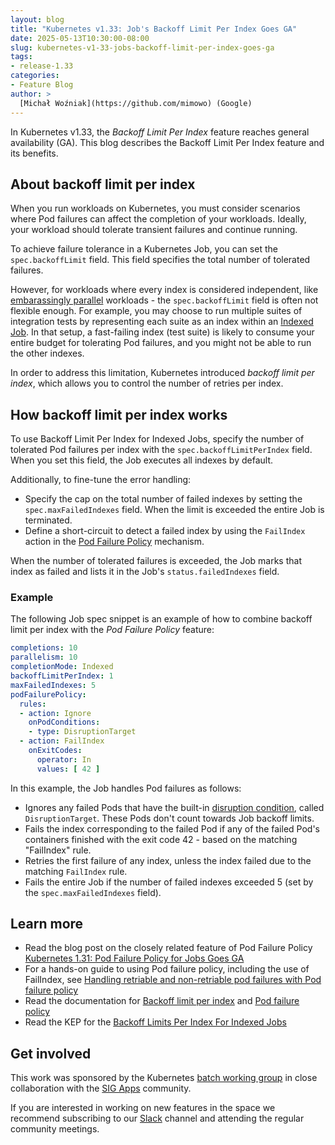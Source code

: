 ```yaml
---
layout: blog
title: "Kubernetes v1.33: Job's Backoff Limit Per Index Goes GA"
date: 2025-05-13T10:30:00-08:00
slug: kubernetes-v1-33-jobs-backoff-limit-per-index-goes-ga
tags:
- release-1.33
categories:
- Feature Blog
author: >
  [Michał Woźniak](https://github.com/mimowo) (Google)
---
```


In Kubernetes v1.33, the _Backoff Limit Per Index_ feature reaches general
availability (GA). This blog describes the Backoff Limit Per Index feature and
its benefits.

## About backoff limit per index

When you run workloads on Kubernetes, you must consider scenarios where Pod
failures can affect the completion of your workloads. Ideally, your workload
should tolerate transient failures and continue running.

To achieve failure tolerance in a Kubernetes Job, you can set the
`spec.backoffLimit` field. This field specifies the total number of tolerated
failures.

However, for workloads where every index is considered independent, like
[embarassingly parallel](https://en.wikipedia.org/wiki/Embarrassingly_parallel)
workloads - the `spec.backoffLimit` field is often not flexible enough.
For example, you may choose to run multiple suites of integration tests by
representing each suite as an index within an [Indexed Job](/docs/tasks/job/indexed-parallel-processing-static/).
In that setup, a fast-failing index  (test suite) is likely to consume your
entire budget for tolerating Pod failures, and you might not be able to run the
other indexes.

In order to address this limitation, Kubernetes introduced _backoff limit per index_,
which allows you to control the number of retries per index.

## How backoff limit per index works

To use Backoff Limit Per Index for Indexed Jobs, specify the number of tolerated
Pod failures per index with the `spec.backoffLimitPerIndex` field. When you set
this field, the Job executes all indexes by default.

Additionally, to fine-tune the error handling:
* Specify the cap on the total number of failed indexes by setting the
  `spec.maxFailedIndexes` field. When the limit is exceeded the entire Job is
  terminated.
* Define a short-circuit to detect a failed index by using the `FailIndex` action in the
  [Pod Failure Policy](/docs/concepts/workloads/controllers/job/#pod-failure-policy)
  mechanism.

When the number of tolerated failures is exceeded, the Job marks that index as
failed and lists it in the Job's `status.failedIndexes` field.

### Example

The following Job spec snippet is an example of how to combine backoff limit per
index with the _Pod Failure Policy_ feature:

```yaml
completions: 10
parallelism: 10
completionMode: Indexed
backoffLimitPerIndex: 1
maxFailedIndexes: 5
podFailurePolicy:
  rules:
  - action: Ignore
    onPodConditions:
    - type: DisruptionTarget
  - action: FailIndex
    onExitCodes:
      operator: In
      values: [ 42 ]
```

In this example, the Job handles Pod failures as follows:

- Ignores any failed Pods that have the built-in
  [disruption condition](/docs/concepts/workloads/pods/disruptions/#pod-disruption-conditions),
  called `DisruptionTarget`. These Pods don't count towards Job backoff limits.
- Fails the index corresponding to the failed Pod if any of the failed Pod's
  containers finished with the exit code 42 - based on the matching "FailIndex"
  rule.
- Retries the first failure of any index, unless the index failed due to the
  matching `FailIndex` rule.
- Fails the entire Job if the number of failed indexes exceeded 5 (set by the
  `spec.maxFailedIndexes` field).

## Learn more

- Read the blog post on the closely related feature of Pod Failure Policy [Kubernetes 1.31: Pod Failure Policy for Jobs Goes GA](/blog/2024/08/19/kubernetes-1-31-pod-failure-policy-for-jobs-goes-ga/)
- For a hands-on guide to using Pod failure policy, including the use of FailIndex, see
  [Handling retriable and non-retriable pod failures with Pod failure policy](/docs/tasks/job/pod-failure-policy/)
- Read the documentation for
  [Backoff limit per index](/docs/concepts/workloads/controllers/job/#backoff-limit-per-index) and
  [Pod failure policy](/docs/concepts/workloads/controllers/job/#pod-failure-policy)
- Read the KEP for the [Backoff Limits Per Index For Indexed Jobs](https://github.com/kubernetes/enhancements/tree/master/keps/sig-apps/3850-backoff-limits-per-index-for-indexed-jobs)

## Get involved

This work was sponsored by the Kubernetes
[batch working group](https://github.com/kubernetes/community/tree/master/wg-batch)
in close collaboration with the
[SIG Apps](https://github.com/kubernetes/community/tree/master/sig-apps) community.

If you are interested in working on new features in the space we recommend
subscribing to our [Slack](https://kubernetes.slack.com/messages/wg-batch)
channel and attending the regular community meetings.
